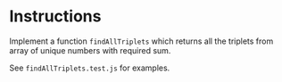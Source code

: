 # Instructions

Implement a function `findAllTriplets` which returns all the triplets from array of unique numbers with required sum.

See `findAllTriplets.test.js` for examples.